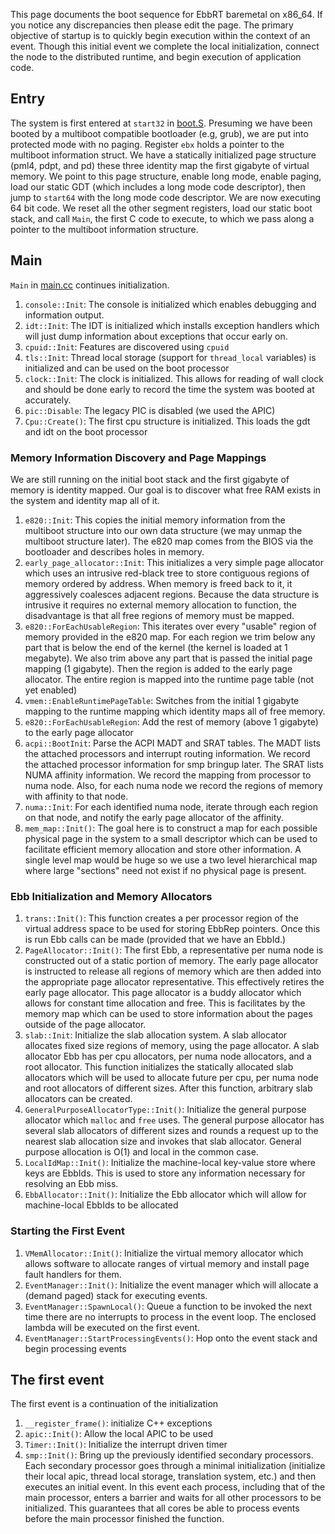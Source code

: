 This page documents the boot sequence for EbbRT baremetal on x86_64. If you notice any discrepancies then please edit the page. The primary objective of startup is to quickly begin execution within the context of an event. Though this initial event we complete the local initialization, connect the node to the distributed runtime, and begin execution of application code.

## Entry
The system is first entered at `start32` in [boot.S](../blob/master/baremetal/src/Boot.S). Presuming we have been booted by a multiboot compatible bootloader (e.g, grub), we are put into protected mode with no paging. Register `ebx` holds a pointer to the multiboot information struct. We have a statically initialized page structure (pml4, pdpt, and pd) these three identity map the first gigabyte of virtual memory. We point to this page structure, enable long mode, enable paging, load our static GDT (which includes a long mode code descriptor), then jump to `start64` with the long mode code descriptor. We are now executing 64 bit code. We reset all the other segment registers, load our static boot stack, and call `Main`, the first C code to execute, to which we pass along a pointer to the multiboot information structure.

## Main
`Main` in [main.cc](../blob/master/baremetal/src/Main.cc) continues initialization. 

1. `console::Init`: The console is initialized which enables debugging and information output. 
2. `idt::Init`: The IDT is initialized which installs exception handlers which will just dump information about exceptions that occur early on.
3. `cpuid::Init`: Features are discovered using `cpuid`
4. `tls::Init`: Thread local storage (support for `thread_local` variables) is initialized and can be used on the boot processor
5. `clock::Init`: The clock is initialized. This allows for reading of wall clock and should be done early to record the time the system was booted at accurately.
6. `pic::Disable`: The legacy PIC is disabled (we used the APIC)
7. `Cpu::Create()`: The first cpu structure is initialized. This loads the gdt and idt on the boot processor

### Memory Information Discovery and Page Mappings
We are still running on the initial boot stack and the first gigabyte of memory is identity mapped. Our goal is to discover what free RAM exists in the system and identity map all of it. 

1. `e820::Init`: This copies the initial memory information from the multiboot structure into our own data structure (we may unmap the multiboot structure later). The e820 map comes from the BIOS via the bootloader and describes holes in memory.
2. `early_page_allocator::Init`: This initializes a very simple page allocator which uses an intrusive red-black tree to store contiguous regions of memory ordered by address. When memory is freed back to it, it aggressively coalesces adjacent regions. Because the data structure is intrusive it requires no external memory allocation to function, the disadvantage is that all free regions of memory must be mapped.
3. `e820::ForEachUsableRegion`: This iterates over every "usable" region of memory provided in the e820 map. For each region we trim below any part that is below the end of the kernel (the kernel is loaded at 1 megabyte). We also trim above any part that is passed the initial page mapping (1 gigabyte). Then the region is added to the early page allocator. The entire region is mapped into the runtime page table (not yet enabled)
4. `vmem::EnableRuntimePageTable`: Switches from the initial 1 gigabyte mapping to the runtime mapping which identity maps all of free memory.
5. `e820::ForEachUsableRegion`: Add the rest of memory (above 1 gigabyte) to the early page allocator
6. `acpi::BootInit`: Parse the ACPI MADT and SRAT tables. The MADT lists the attached processors and interrupt routing information. We record the attached processor information for smp bringup later. The SRAT lists NUMA affinity information. We record the mapping from processor to numa node. Also, for each numa node we record the regions of memory with affinity to that node.
7. `numa::Init`: For each identified numa node, iterate through each region on that node, and notify the early page allocator of the affinity. 
8. `mem_map::Init()`: The goal here is to construct a map for each possible physical page in the system to a small descriptor which can be used to facilitate efficient memory allocation and store other information. A single level map would be huge so we use a two level hierarchical map where large "sections" need not exist if no physical page is present.

### Ebb Initialization and Memory Allocators

1. `trans::Init()`: This function creates a per processor region of the virtual address space to be used for storing EbbRep pointers. Once this is run Ebb calls can be made (provided that we have an EbbId.)
2. `PageAllocator::Init()`: The first Ebb, a representative per numa node is constructed out of a static portion of memory. The early page allocator is instructed to release all regions of memory which are then added into the appropriate page allocator representative. This effectively retires the early page allocator. This page allocator is a buddy allocator which allows for constant time allocation and free. This is facilitates by the memory map which can be used to store information about the pages outside of the page allocator.
3. `slab::Init`: Initialize the slab allocation system. A slab allocator allocates fixed size regions of memory, using the page allocator. A slab allocator Ebb has per cpu allocators, per numa node allocators, and a root allocator. This function initializes the statically allocated slab allocators which will be used to allocate future per cpu, per numa node and root allocators of different sizes. After this function, arbitrary slab allocators can be created.
4. `GeneralPurposeAllocatorType::Init()`: Initialize the general purpose allocator which `malloc` and `free` uses. The general purpose allocator has several slab allocators of different sizes and rounds a request up to the nearest slab allocation size and invokes that slab allocator. General purpose allocation is O(1) and local in the common case.
5. `LocalIdMap::Init()`: Initialize the machine-local key-value store where keys are EbbIds. This is used to store any information necessary for resolving an Ebb miss.
6. `EbbAllocator::Init()`: Initialize the Ebb allocator which will allow for machine-local EbbIds to be allocated

### Starting the First Event
1. `VMemAllocator::Init()`: Initialize the virtual memory allocator which allows software to allocate ranges of virtual memory and install page fault handlers for them.
2. `EventManager::Init()`: Initialize the event manager which will allocate a (demand paged) stack for executing events.
3. `EventManager::SpawnLocal()`: Queue a function to be invoked the next time there are no interrupts to process in the event loop. The enclosed lambda will be executed on the first event.
4. `EventManager::StartProcessingEvents()`: Hop onto the event stack and begin processing events

## The first event
The first event is a continuation of the initialization

1. `__register_frame()`: initialize C++ exceptions
2. `apic::Init()`: Allow the local APIC to be used
3. `Timer::Init()`: Initialize the interrupt driven timer
4. `smp::Init()`: Bring up the previously identified secondary processors. Each secondary processor goes through a minimal initialization (initialize their local apic, thread local storage, translation system, etc.) and then executes an initial event. In this event each process, including that of the main processor, enters a barrier and waits for all other processors to be initialized. This guarantees that all cores be able to process events before the main processor finished the function.
